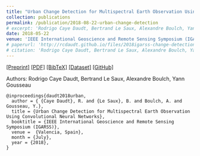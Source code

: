 ```yaml
---
title: "Urban Change Detection for Multispectral Earth Observation Using Convolutional Neural Networks"
collection: publications
permalink: /publication/2018-08-22-urban-change-detection
# excerpt: 'Rodrigo Caye Daudt, Bertrand Le Saux, Alexandre Boulch, Yann Gousseau.'
date: 2018-05-22
venue: 'IEEE International Geoscience and Remote Sensing Symposium (IGARSS)'
# paperurl: 'http://rcdaudt.github.io/files/2018igarss-change-detection.pdf'
# citation: 'Rodrigo Caye Daudt, Bertrand Le Saux, Alexandre Boulch, Yann Gousseau'
---
```


[[Preprint]](https://arxiv.org/abs/1810.08468) [[PDF]](http://rcdaudt.github.io/files/2018igarss-change-detection.pdf) [[BibTeX]](http://rcdaudt.github.io/files/daudt2018urban.bib) [[Dataset]](https://rcdaudt.github.io/oscd/) [[GitHub]](https://github.com/rcdaudt/patch_based_change_detection)

Authors: Rodrigo Caye Daudt, Bertrand Le Saux, Alexandre Boulch, Yann Gousseau

```
@inproceedings{daudt2018urban,
  author = { {Caye Daudt}, R. and {Le Saux}, B. and Boulch, A. and Gousseau, Y.},
  title = {Urban Change Detection for Multispectral Earth Observation Using Convolutional Neural Networks},
  booktitle = {IEEE International Geoscience and Remote Sensing Symposium (IGARSS)},
  venue =  {Valencia, Spain},
  month = {July},
  year = {2018},
}
```